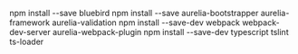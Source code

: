 npm install --save bluebird
npm install --save aurelia-bootstrapper aurelia-framework aurelia-validation
npm install --save-dev webpack webpack-dev-server aurelia-webpack-plugin
npm install --save-dev typescript tslint ts-loader

